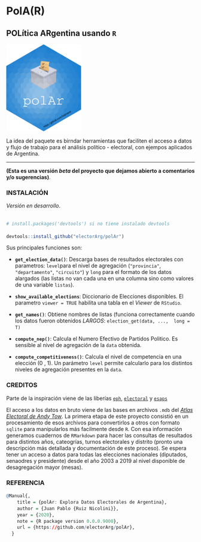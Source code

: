 # PolA(R)

## POLítica ARgentina usando `R`

<img src="hex/hex-polAr.png" width="200">


La idea del paquete es birndar herramientas que faciliten el acceso a datos y flujo de trabajo para el análisis político - electoral, con ejempos aplicados de Argentina. 

---

**(Esta es una versión _beta_ del proyecto que dejamos abierto a comentarios y/o sugerencias)**. 

### INSTALACIÓN

_Versión en desarrollo_. 

```r

# install.packages('devtools') si no tiene instalado devtools

devtools::install_github("electorArg/polAr")

```

Sus principales funciones son:

- **`get_election_data()`**: Descarga bases de resultados electorales con parametros: `level`para el nivel de agregación (`"provincia"`, `"departamento"`, `"circuito"`) y `long` para el formato de los datos alargados (las listas no van cada una en una columna sino como valores de una variable `listas`). 

- **`show_available_elections`**: Diccionario de Elecciones disponibles. El parametro `viewer = TRUE` habilita una tabla en el _Viewer_ de `RStudio`.

- **`get_names()`**: Obtiene nombres de listas (funciona correctamente cuando los datos fueron obtenidos _LARGOS_: `election_get(data, ...,  long = T)`

- **`compute_nep()`**: Calcula el  Numero Efectivo de Partidos Politico. Es sensible al nivel de agregación de la `data` obtenida. 

- **`compute_competitiveness()`**: Calcula el nivel de competencia en una elección (0 , 1). Un parámetro `level` permite calcularlo para los distintos niveles de agregación presentes en la `data`.  



### CREDITOS

Parte de la inspiración viene de las liberías [`eph`](https://github.com/holatam/eph), [`electoral`](https://cran.r-project.org/web/packages/electoral/index.html) y [`esaps`](https://nicolas-schmidt.github.io/esaps/index.html)

El acceso a los datos en bruto viene de las bases en archivos `.mdb` del [_Atlas Electoral de Andy Tow_](https://www.andytow.com/access/index.php?logout=true). La primera etapa de este proyecto consistió en un procesamiento de esos archivos para convertirlos a otros con formato `sqlite` para manipularlos más facilmente desde `R`. Con esa información generamos cuadernos de `RMarkdown` para hacer las consultas de resultados para distintos años, cateogrías, turnos electorales y distrito (pronto una descripción más detallada y documentación de este proceso). Se espera tener un acceso a datos para todas las elecciones nacionales (diputados, senaodres y presidente) desde el año 2003 a 2019 al nivel disponible de desagregación mayor (mesas). 


### REFERENCIA

```r
@Manual{,
    title = {polAr: Explora Datos Electorales de Argentina},
    author = {Juan Pablo {Ruiz Nicolini}},
    year = {2020},
    note = {R package version 0.0.0.9000},
    url = {https://github.com/electorArg/polAr},
  }


```
 
